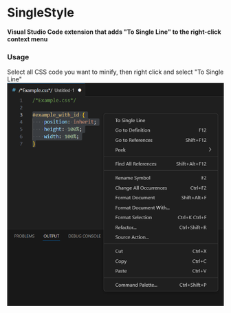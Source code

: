 # SingleStyle
**Visual Studio Code extension that adds "To Single Line" to the right-click context menu**
### Usage
Select all CSS code you want to minify, then right click and select "To Single Line"
<br/><img src="src/example.png"/>